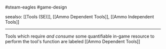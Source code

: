 #steam-eagles #game-design 

seealso: [[Tools (SE)]], [[Ammo Dependent Tools]], [[Ammo Independent Tools]]

---


Tools which require _and consume_ some quantifiable in-game resource to perform the tool's function are labeled [[Ammo Dependent Tools]]